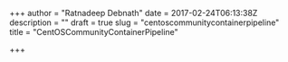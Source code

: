 +++
author = "Ratnadeep Debnath"
date = 2017-02-24T06:13:38Z
description = ""
draft = true
slug = "centoscommunitycontainerpipeline"
title = "CentOSCommunityContainerPipeline"

+++




